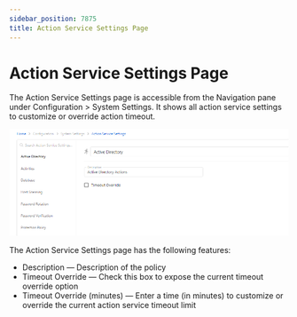 ```yaml
---
sidebar_position: 7875
title: Action Service Settings Page
---
```


# Action Service Settings Page

The Action Service Settings page is accessible from the Navigation pane under Configuration > System Settings. It shows all action service settings to customize or override action timeout.

![](../../../../../../../../static/images/PrivilegeSecure_4.2/Content/Resources/Images/PrivilegeSecure/AccessManagement/Admin/Configuration/ServiceNodes/ActionService/SettingsPage.png)

The Action Service Settings page has the following features:

* Description — Description of the policy
* Timeout Override — Check this box to expose the current timeout override option
* Timeout Override (minutes) — Enter a time (in minutes) to customize or override the current action service timeout limit